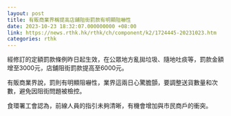 ```yaml
---
layout: post
title: 有販商業界稱提高店舖阻街罰款有明顯阻嚇性
date: 2023-10-23 18:32:07.000000000 +08:00
link: https://news.rthk.hk/rthk/ch/component/k2/1724445-20231023.htm
categories: rthk
---
```


經修訂的定額罰款條例昨日起生效，在公眾地方亂拋垃圾、隨地吐痰等，罰款金額增至3000元，店舖阻街罰款提高至6000元。

有販商業界說，罰則有明顯阻嚇性，業界這兩日心驚膽顫，要調整送貨數量和次數，避免因阻街問題被檢控。

食環署工會認為，前線人員的指引未夠清晰，有機會增加與市民商戶的衝突。
